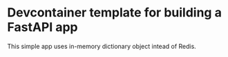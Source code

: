 # Devcontainer template for building a FastAPI app

This simple app uses in-memory dictionary object intead of Redis.
